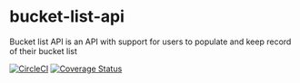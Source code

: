 # bucket-list-api
Bucket list API is an API with support for users to populate and keep record of their bucket list

[![CircleCI](https://circleci.com/gh/micah-akpan/bucketlist-api/tree/develop.svg?style=svg)](https://circleci.com/gh/micah-akpan/bucketlist-api/tree/develop) [![Coverage Status](https://coveralls.io/repos/github/micah-akpan/bucketlist-api/badge.svg?branch=develop)](https://coveralls.io/github/micah-akpan/bucketlist-api?branch=develop)

